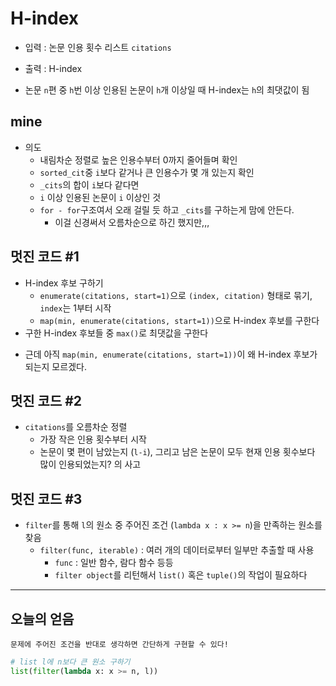 # H-index
* 입력 : 논문 인용 횟수 리스트 `citations`
* 출력 : H-index

* 논문 `n`편 중 `h`번 이상 인용된 논문이 `h`개 이상일 때 H-index는 `h`의 최댓값이 됨

## mine
* 의도
    - 내림차순 정렬로 높은 인용수부터 0까지 줄어들며 확인
    - `sorted_cit`중 `i`보다 같거나 큰 인용수가 몇 개 있는지 확인
    - `_cits`의 합이 `i`보다 같다면
    - `i` 이상 인용된 논문이 `i` 이상인 것
    - `for - for`구조여서 오래 걸릴 듯 하고 `_cits`를 구하는게 맘에 안든다.
        - 이걸 신경써서 오름차순으로 하긴 했지만,,,


## 멋진 코드 #1
* H-index 후보 구하기
    - `enumerate(citations, start=1)`으로 `(index, citation)` 형태로 묶기, `index`는 1부터 시작
    - `map(min, enumerate(citations, start=1))`으로 H-index 후보를 구한다
* 구한 H-index 후보들 중 `max()`로 최댓값을 구한다

+ 근데 아직 `map(min, enumerate(citations, start=1))`이 왜 H-index 후보가 되는지 모르겠다.

## 멋진 코드 #2
* `citations`를 오름차순 정렬
    - 가장 작은 인용 횟수부터 시작
    - 논문이 몇 편이 남았는지 (`l-i`), 그리고 남은 논문이 모두 현재 인용 횟수보다 많이 인용되었는지? 의 사고


## 멋진 코드 #3
* `filter`를 통해 `l`의 원소 중 주어진 조건 (`lambda x : x >= n`)을 만족하는 원소를 찾음
    - `filter(func, iterable)` : 여러 개의 데이터로부터 일부만 추출할 때 사용
        - `func` : 일반 함수, 람다 함수 등등
        - `filter object`를 리턴해서 `list()` 혹은 `tuple()`의 작업이 필요하다


---
## 오늘의 얻음
~~~
문제에 주어진 조건을 반대로 생각하면 간단하게 구현할 수 있다!
~~~

~~~python
# list l에 n보다 큰 원소 구하기
list(filter(lambda x: x >= n, l))
~~~
